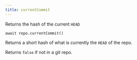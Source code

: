 ```yaml
---
title: currentCommit
---
```


<div class="lead">Returns the hash of the current <code>HEAD</code></div>

`await repo.currentCommit()`

Returns a short hash of what is currently the `HEAD` of the repo. 

Returns `false` if not in a git repo.
